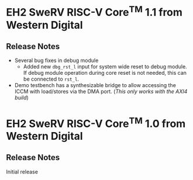 # EH2 SweRV RISC-V Core<sup>TM</sup> 1.1 from Western Digital

## Release Notes

* Several bug fixes in debug module
    * Added new `dbg_rst_l` input for system wide reset to debug module. If debug module operation during core reset is not needed, this can be connected to `rst_l`.
* Demo testbench has a synthesizable bridge to allow accessing the ICCM with load/stores via the DMA port. (*This only works with the AXI4 build*)


# EH2 SweRV RISC-V Core<sup>TM</sup> 1.0 from Western Digital

## Release Notes

Initial release
